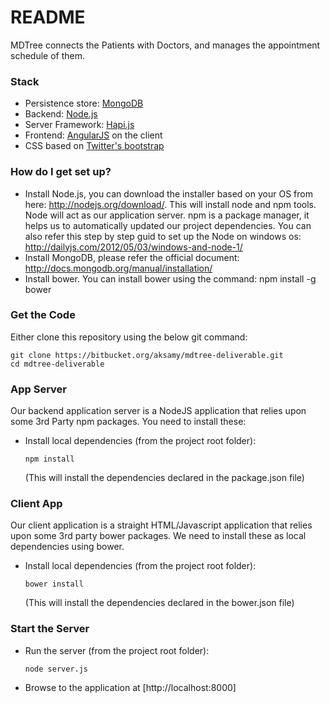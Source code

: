 # README #

MDTree connects the Patients with Doctors, and manages the appointment schedule of them.

### Stack

* Persistence store: [MongoDB](http://www.mongodb.org/)
* Backend: [Node.js](http://nodejs.org/) 
* Server Framework: [Hapi.js](http://hapijs.com/)
* Frontend: [AngularJS](http://www.angularjs.org/) on the client
* CSS based on [Twitter's bootstrap](http://getbootstrap.com/)

### How do I get set up? ###

* Install Node.js, you can download the installer based on your OS from here: http://nodejs.org/download/. This will install node and npm tools. Node will act as our application server. npm is a package manager, it helps us to automatically updated our project dependencies. You can also refer this step by step guid to set up the Node on windows os: http://dailyjs.com/2012/05/03/windows-and-node-1/
* Install MongoDB, please refer the official document: http://docs.mongodb.org/manual/installation/
* Install bower. You can install bower using the command: npm install -g bower

### Get the Code

Either clone this repository using the below git command:

```
git clone https://bitbucket.org/aksamy/mdtree-deliverable.git
cd mdtree-deliverable
```

### App Server

Our backend application server is a NodeJS application that relies upon some 3rd Party npm packages.  You need to install these:

* Install local dependencies (from the project root folder):

    ```
    npm install
    ```

  (This will install the dependencies declared in the package.json file)

### Client App

Our client application is a straight HTML/Javascript application that relies upon some 3rd party bower packages.  We need to install these as local dependencies using bower.

* Install local dependencies (from the project root folder):

    ```
    bower install
    ```

  (This will install the dependencies declared in the bower.json file)

### Start the Server
* Run the server (from the project root folder):

    ```
    node server.js
    ```

* Browse to the application at [http://localhost:8000]